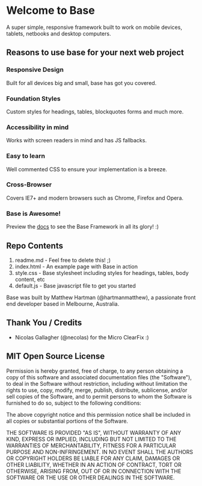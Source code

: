# Welcome to Base
A super simple, responsive framework built to work on mobile devices, tablets, netbooks and desktop computers.

## Reasons to use base for your next web project
### Responsive Design
Built for all devices big and small, base has got you covered.

### Foundation Styles
Custom styles for headings, tables, blockquotes forms and much more.

### Accessibility in mind
Works with screen readers in mind and has JS fallbacks.

### Easy to learn
Well commented CSS to ensure your implementation is a breeze.

### Cross-Browser
Covers IE7+ and modern browsers such as Chrome, Firefox and Opera.

### Base is Awesome!
Preview the [docs](http://matthewhartman.github.com/base/docs/) to see the Base Framework in all its glory! :)


## Repo Contents
1. readme.md - Feel free to delete this! ;)
2. index.html - An example page with Base in action
3. style.css - Base stylesheet including styles for headings, tables, body content, etc
4. default.js - Base javascript file to get you started

Base was built by Matthew Hartman (@hartmanmatthew), a passionate front end developer based in Melbourne, Australia.

## Thank You / Credits
- Nicolas Gallagher (@necolas) for the Micro ClearFix :)


## MIT Open Source License
Permission is hereby granted, free of charge, to any person obtaining a copy of this software and associated documentation files (the "Software"), to deal in the Software without restriction, including without limitation the rights to use, copy, modify, merge, publish, distribute, sublicense, and/or sell copies of the Software, and to permit persons to whom the Software is furnished to do so, subject to the following conditions:

The above copyright notice and this permission notice shall be included in all copies or substantial portions of the Software.

THE SOFTWARE IS PROVIDED "AS IS", WITHOUT WARRANTY OF ANY KIND, EXPRESS OR IMPLIED, INCLUDING BUT NOT LIMITED TO THE WARRANTIES OF MERCHANTABILITY, FITNESS FOR A PARTICULAR PURPOSE AND NON-INFRINGEMENT. IN NO EVENT SHALL THE AUTHORS OR COPYRIGHT HOLDERS BE LIABLE FOR ANY CLAIM, DAMAGES OR OTHER LIABILITY, WHETHER IN AN ACTION OF CONTRACT, TORT OR OTHERWISE, ARISING FROM, OUT OF OR IN CONNECTION WITH THE SOFTWARE OR THE USE OR OTHER DEALINGS IN THE SOFTWARE.